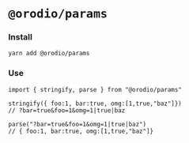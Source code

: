 # `@orodio/params`

### Install

```
yarn add @orodio/params
```

### Use

```
import { stringify, parse } from "@orodio/params"

stringify({ foo:1, bar:true, omg:[1,true,"baz"]})
// ?bar=true&foo=1&omg=1|true|baz

parse("?bar=true&foo=1&omg=1|true|baz")
// { foo:1, bar:true, omg:[1,true,"baz"]}

```
